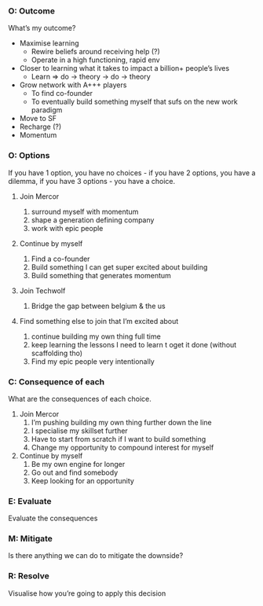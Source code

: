 ### O: Outcome

What’s my outcome?

- Maximise learning
    - Rewire beliefs around receiving help (?)
    - Operate in a high functioning, rapid env
- Closer to learning what it takes to impact a billion+ people’s lives
    - Learn ⇒ do → theory → do → theory
- Grow network with A+++ players
    - To find co-founder
    - To eventually build something myself that sufs on the new work paradigm
- Move to SF
- Recharge (?)
- Momentum

### O: Options

If you have 1 option, you have no choices - if you have 2 options, you have a dilemma, if you have 3 options - you have a choice.

1. Join Mercor
    1. surround myself with momentum
    2. shape a generation defining company
    3. work with epic people
2. Continue by myself
    1. Find a co-founder
    2. Build something I can get super excited about building
    3. Build something that generates momentum
3. Join Techwolf
    1. Bridge the gap between belgium & the us
    
4. Find something else to join that I’m excited about
    1. continue building my own thing full time
    2. keep learning the lessons I need to learn t oget it done (without scaffolding tho)
    3. Find my epic people very intentionally

### C: Consequence of each

What are the consequences of each choice.

1. Join Mercor
    1. I’m pushing building my own thing further down the line
    2. I specialise my skillset further
    3. Have to start from scratch if I want to build something
    4. Change my opportunity to compound interest for myself
2. Continue by myself
    1. Be my own engine for longer
    2. Go out and find somebody
    3. Keep looking for an opportunity

### E: Evaluate

Evaluate the consequences

### M: Mitigate

Is there anything we can do to mitigate the downside?

### R: Resolve

Visualise how you’re going to apply this decision